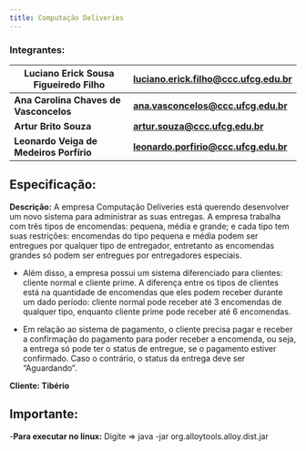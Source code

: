 ```yaml
---
title: Computação Deliveries
---
```

### Integrantes:
**Luciano Erick Sousa Figueiredo Filho** | **luciano.erick.filho@ccc.ufcg.edu.br**
--- | ---
**Ana Carolina Chaves de Vasconcelos** | **ana.vasconcelos@ccc.ufcg.edu.br**
**Artur Brito Souza** | **artur.souza@ccc.ufcg.edu.br**
**Leonardo Veiga de Medeiros Porfírio** | **leonardo.porfirio@ccc.ufcg.edu.br**

## Especificação:
**Descrição:** A empresa Computação Deliveries está querendo desenvolver um novo sistema para administrar as suas entregas. A empresa trabalha com três tipos de encomendas: pequena, média e grande; e cada tipo tem suas restrições: encomendas do tipo pequena e média podem ser entregues por qualquer tipo de entregador, entretanto as encomendas grandes só podem ser entregues por entregadores especiais.

- Além disso, a empresa possui um sistema diferenciado para clientes: cliente normal e cliente prime. A diferença entre os tipos de clientes está na quantidade de encomendas que eles podem receber durante um dado período: cliente normal pode receber até 3 encomendas de qualquer tipo, enquanto cliente prime pode receber até 6 encomendas.

- Em relação ao sistema de pagamento, o cliente precisa pagar e receber a confirmação do pagamento para poder receber a encomenda, ou seja, a entrega só pode ter o status de entregue, se o pagamento estiver confirmado. Caso o contrário, o status da entrega deve ser “Aguardando”.

**Cliente: Tibério**


## Importante:
-**Para executar no linux:** Digite => java -jar org.alloytools.alloy.dist.jar
